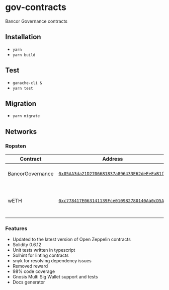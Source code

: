 # gov-contracts
Bancor Governance contracts

## Installation

- `yarn`
- `yarn build`

## Test

- `ganache-cli &`
- `yarn test`

## Migration

- `yarn migrate`

## Networks

### Ropsten

| Contract                          | Address                                      | Comment                              |
|-----------------------------------|----------------------------------------------|--------------------------------------|
| BancorGovernance                  | [`0x05AA3da21D2706681837a896433E62deEeEaB1f1`](https://ropsten.etherscan.io/address/0x05AA3da21D2706681837a896433E62deEeEaB1f1) | Bancor Governance Contract           |
| wETH                              | [`0xc778417E063141139Fce010982780140Aa0cD5Ab`](https://ropsten.etherscan.io/address/0xc778417E063141139Fce010982780140Aa0cD5Ab) | Wrapped ETH configured as vote Token |

### Features
- Updated to the latest version of Open Zeppelin contracts
- Solidity 0.6.12
- Unit tests written in typescript
- Solhint for linting contracts
- snyk for resolving dependency issues
- Removed reward
- 98% code coverage
- Gnosis Multi Sig Wallet support and tests
- Docs generator
